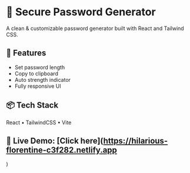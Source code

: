 # 🔐 Secure Password Generator
A clean & customizable password generator built with React and Tailwind CSS.

## 🚀 Features
- Set password length
- Copy to clipboard
- Auto strength indicator
- Fully responsive UI

## 📦 Tech Stack
React • TailwindCSS • Vite

## 🔗 Live Demo: [Click here](https://hilarious-florentine-c3f282.netlify.app
)
